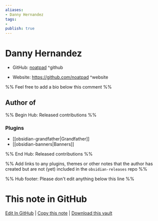```yaml
---
aliases:
- Danny Hernandez
tags:
- 
publish: true
---
```


# Danny Hernandez

- GitHub: [noatpad](https://github.com/noatpad/) ^github
<!-- - Discord: `@` ^discord-->
- Website: <https://github.com/noatpad> ^website
<!-- - [[Publish sites|Publish site]]: ^publish-->

%% Feel free to add a bio below this comment %%


## Author of

%% Begin Hub: Released contributions %%
### Plugins
- [[obsidian-grandfather|Grandfather]]
- [[obsidian-banners|Banners]]

%% End Hub: Released contributions %%

%% Add links to any plugins, themes or other notes that the author has created but are not (yet) included in the `obsidian-releases` repo %%

<!--
### Unlisted plugins
-->

<!--
### Others
-->

<!--
## Sponsor this author

- [[GitHub sponsors]]: [Sponsor @noatpad on GitHub Sponsors](https://github.com/sponsors/noatpad) ^github-sponsor
- [[Buy me a coffee]]: ^buy-me-a-coffee
- [[PayPal]]: ^paypal
- [[Patreon]]: ^patreon

-->

<!--
## Follow this author

- [[YouTube Channels|On YouTube]]: ^youtube
- Twitter: ^twitter
- ...
-->

%% Hub footer: Please don't edit anything below this line %%

# This note in GitHub

<span class="git-footer">[Edit In GitHub](https://github.dev/obsidian-community/obsidian-hub/blob/main/01%20-%20Community/People/noatpad.md "git-hub-edit-note") | [Copy this note](https://raw.githubusercontent.com/obsidian-community/obsidian-hub/main/01%20-%20Community/People/noatpad.md "git-hub-copy-note") | [Download this vault](https://github.com/obsidian-community/obsidian-hub/archive/refs/heads/main.zip "git-hub-download-vault") </span>
